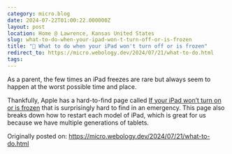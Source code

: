 ```yaml
---
category: micro.blog
date: 2024-07-22T01:00:22.000000Z
layout: post
location: Home @ Lawrence, Kansas United States
slug: what-to-do-when-your-ipad-won-t-turn-off-or-is-frozen
title: "🔄 What to do when your iPad won't turn off or is frozen"
redirect_to: https://micro.webology.dev/2024/07/21/what-to-do.html
tags: 
---
```


As a parent, the few times an iPad freezes are rare but always seem to happen at the worst possible time and place.

Thankfully, Apple has a hard-to-find page called [If your iPad won’t turn on or is frozen](https://support.apple.com/en-us/102642) that is surprisingly hard to find in an emergency. This page also breaks down how to restart each model of iPad, which is great for us because we have multiple generations of tablets.

Originally posted on: https://micro.webology.dev/2024/07/21/what-to-do.html
